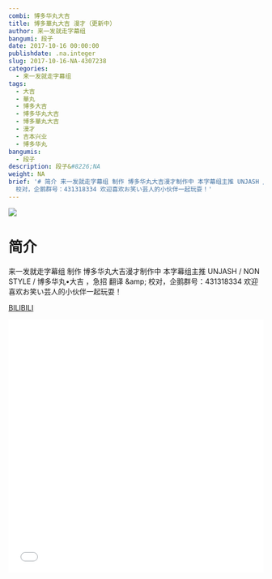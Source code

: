 ```yaml
---
combi: 博多华丸大吉
title: 博多華丸大吉 漫才（更新中）
author: 来一发就走字幕组
bangumi: 段子
date: 2017-10-16 00:00:00
publishdate: .na.integer
slug: 2017-10-16-NA-4307238
categories:
  - 来一发就走字幕组
tags:
  - 大吉
  - 華丸
  - 博多大吉
  - 博多华丸大吉
  - 博多華丸大吉
  - 漫才
  - 吉本兴业
  - 博多华丸
bangumis:
  - 段子
description: 段子&#8226;NA
weight: NA
brief: '# 简介 来一发就走字幕组 制作 博多华丸大吉漫才制作中 本字幕组主推 UNJASH / NON STYLE / 博多华丸•大吉 ，急招 翻译 &amp;amp;
  校对，企鹅群号：431318334 欢迎喜欢お笑い芸人的小伙伴一起玩耍！'
---
```


![](https://i.imgur.com/ZLLtjI6.jpg)

# 简介  
来一发就走字幕组 制作 博多华丸大吉漫才制作中 本字幕组主推 UNJASH / NON STYLE / 博多华丸•大吉 ，急招 翻译 &amp;amp; 校对，企鹅群号：431318334 欢迎喜欢お笑い芸人的小伙伴一起玩耍！

  [BILIBILI](https://www.bilibili.com/video/av4307238/)


<div class="vcontainer">  <iframe class='video' src="//www.bilibili.com/blackboard/player.html?aid=4307238" width="100%" height="500" frameborder="0" allowfullscreen="allowfullscreen"></iframe></div>
